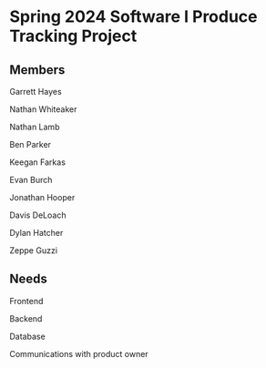 # Spring 2024 Software I Produce Tracking Project

## Members
Garrett Hayes

Nathan Whiteaker

Nathan Lamb

Ben Parker

Keegan Farkas

Evan Burch

Jonathan Hooper

Davis DeLoach

Dylan Hatcher

Zeppe Guzzi


## Needs
Frontend

Backend

Database

Communications with product owner
